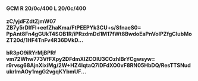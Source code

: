 #### GCM R 20/0c/400 L 20/0c/400
**zC/yjdFZdtZjmW07**<br/>**ZB7y5rDlfFI+eefZhaKma/FtPEEPYk3CU+s/SfnaeS0=**<br/>**PpAnt8Fn4gGUkT4SOB1R/iPRzdmDd1M17fWt8BwdoEaPnVolPZfgClubMoZT20d/1HF4TnFv4R36DVkD...**<br/><br/>
**bR3pO9iRYrMjBPRf**<br/>**vm72Whw773VfFXpy2DFdmXlZCOlU3COzhlBrYCgwsyw=**<br/>**r9rvsg68AjnXixiMg/2W+HZ4IqtaQ7iDFdXO0vF8RN05HbDQ/ResTTSNudukrlmAOy1mgG2vgqKYbmUF...**
